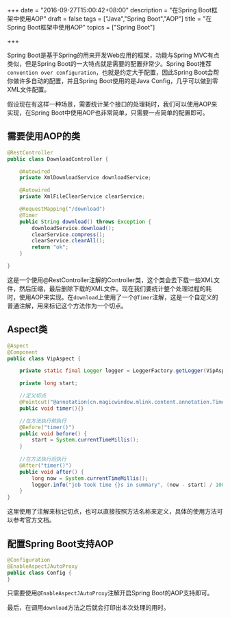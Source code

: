 +++
date = "2016-09-27T15:00:42+08:00"
description = "在Spring Boot框架中使用AOP"
draft = false
tags = ["Java","Spring Boot","AOP"]
title = "在Spring Boot框架中使用AOP"
topics = ["Spring Boot"]

+++

Spring Boot是基于Spring的用来开发Web应用的框架，功能与Spring MVC有点类似，但是Spring Boot的一大特点就是需要的配置非常少。Spring Boot推荐``convention over configuration``，也就是约定大于配置，因此Spring Boot会帮你做许多自动的配置，并且Spring Boot使用的是Java Config，几乎可以做到零XML文件配置。<!--more-->

假设现在有这样一种场景，需要统计某个接口的处理耗时，我们可以使用AOP来实现，在Spring Boot中使用AOP也非常简单，只需要一点简单的配置即可。

## 需要使用AOP的类

```java
@RestController
public class DownloadController {

    @Autowired
    private XmlDownloadService downloadService;

    @Autowired
    private XmlFileClearService clearService;

    @RequestMapping("/download")
    @Timer
    public String download() throws Exception {
        downloadService.download();
        clearService.compress();
        clearService.clearAll();
        return "ok";
    }

}
```

这是一个使用@RestController注解的Controller类，这个类会去下载一些XML文件，然后压缩，最后删除下载的XML文件。现在我们要统计整个处理过程的耗时，使用AOP来实现。在``download``上使用了一个``@Timer``注解，这是一个自定义的普通注解，用来标记这个方法作为一个切点。

## Aspect类

```java
@Aspect
@Component
public class VipAspect {

    private static final Logger logger = LoggerFactory.getLogger(VipAspect.class);

    private long start;

    //定义切点
    @Pointcut("@annotation(cn.magicwindow.mlink.content.annotation.Timer)")
    public void timer(){}

    //在方法执行前执行
    @Before("timer()")
    public void before() {
        start = System.currentTimeMillis();
    }
    
    //在方法执行后执行
    @After("timer()")
    public void after() {
        long now = System.currentTimeMillis();
        logger.info("job took time {}s in summary", (now - start) / 1000);
    }
}
```

这里使用了注解来标记切点，也可以直接按照方法名称来定义，具体的使用方法可以参考官方文档。

## 配置Spring Boot支持AOP

```java
@Configuration
@EnableAspectJAutoProxy
public class Config {
}
```

只需要使用``@EnableAspectJAutoProxy``注解开启Spring Boot的AOP支持即可。

最后，在调用``download``方法之后就会打印出本次处理的用时。

